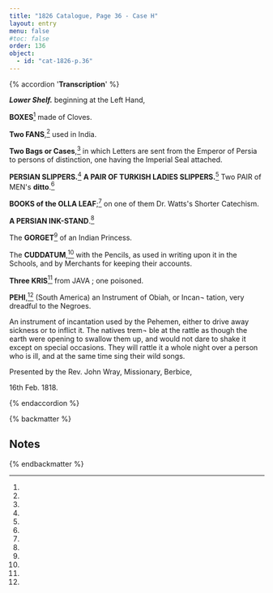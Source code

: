 ```yaml
---
title: "1826 Catalogue, Page 36 - Case H"
layout: entry
menu: false
#toc: false
order: 136
object:
  - id: "cat-1826-p.36"
---
```


{% accordion '**Transcription**' %}

***Lower Shelf.*** beginning at the Left Hand,


**BOXES**[^1] made of Cloves.

**Two FANS**,[^2] used in India.

**Two Bags or Cases**,[^3] in which Letters are sent from the
Emperor of Persia to persons of distinction, one
having the Imperial Seal attached.

**PERSIAN SLIPPERS.**[^4]
**A PAIR OF TURKISH LADIES SLIPPERS.**[^5]
Two PAIR of MEN's **ditto**.[^6]

**BOOKS of the OLLA LEAF**;[^7] on one of them Dr. Watts's
Shorter Catechism.

**A PERSIAN INK-STAND**.[^8]

The **GORGET**[^9] of an Indian Princess.

The **CUDDATUM**,[^10] with the Pencils, as used in writing
upon it in the Schools, and by Merchants for keeping
their accounts.

**Three KRIS**[^11] from JAVA ; one poisoned.

**PEHI**,[^12] (South America) an Instrument of Obiah, or Incan¬
tation, very dreadful to the Negroes.

An instrument of incantation used by the Pehemen, either
to drive away sickness or to inflict it. The natives trem¬
ble at the rattle as though the earth were opening to
swallow them up, and would not dare to shake it except
on special occasions. They will rattle it a whole night
over a person who is ill, and at the same time sing their
wild songs.

Presented by the Rev. John Wray, Missionary, Berbice,

16th Feb. 1818.

{% endaccordion %}

{% backmatter %}

## Notes

[^1]:
[^2]:
[^3]:
[^4]:
[^5]:
[^6]:
[^7]:
[^8]:
[^9]:
[^10]:
[^11]:
[^12]:

{% endbackmatter %}


